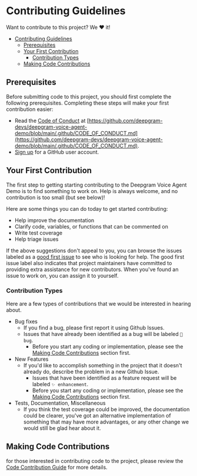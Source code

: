 # Contributing Guidelines

Want to contribute to this project? We ❤️ it!

- [Contributing Guidelines](#contributing-guidelines)
  - [Prerequisites](#prerequisites)
  - [Your First Contribution](#your-first-contribution)
    - [Contribution Types](#contribution-types)
  - [Making Code Contributions](#making-code-contributions)

## Prerequisites

Before submitting code to this project, you should first complete the following prerequisites. Completing these steps will make your first contribution easier:

- Read the [Code of Conduct](https://github.com/deepgram-devs/deepgram-voice-agent-demo/blob/main/.github/CODE_OF_CONDUCT.md) at [https://github.com/deepgram-devs/deepgram-voice-agent-demo/blob/main/.github/CODE_OF_CONDUCT.md](https://github.com/deepgram-devs/deepgram-voice-agent-demo/blob/main/.github/CODE_OF_CONDUCT.md).
- [Sign up](http://github.com/signup) for a GitHub user account.

## Your First Contribution

The first step to getting starting contributing to the Deepgram Voice Agent Demo is to find something to work on. Help is always welcome, and no contribution is too small (but see below)!

Here are some things you can do today to get started contributing:

- Help improve the documentation
- Clarify code, variables, or functions that can be commented on
- Write test coverage
- Help triage issues

If the above suggestions don't appeal to you, you can browse the issues labeled as a [good first issue](https://github.com/deepgram-devs/deepgram-voice-agent-demo/issues?q=is%3Aopen+is%3Aissue+label%3A%22good+first+issue%22) to see who is looking for help. The good first issue label also indicates that project maintainers have committed to providing extra assistance for new contributors. When you've found an issue to work on, you can assign it to yourself.

### Contribution Types

Here are a few types of contributions that we would be interested in hearing about.

- Bug fixes
  - If you find a bug, please first report it using Github Issues.
  - Issues that have already been identified as a bug will be labeled `🐛 bug`.
    - Before you start any coding or implementation, please see the [Making Code Contributions](#making-code-contributions) section first.
- New Features
  - If you'd like to accomplish something in the project that it doesn't already do, describe the problem in a new Github Issue.
    - Issues that have been identified as a feature request will be labeled `✨ enhancement`.
    - Before you start any coding or implementation, please see the [Making Code Contributions](#making-code-contributions) section first.
- Tests, Documentation, Miscellaneous
  - If you think the test coverage could be improved, the documentation could be clearer, you've got an alternative
    implementation of something that may have more advantages, or any other change we would still be glad hear about
    it.

## Making Code Contributions

for those interested in contributing code to the project, please review the [Code Contribution Guide](https://github.com/deepgram-devs/deepgram-voice-agent-demo/blob/main/.github/CODE_CONTRIBUTIONS_GUIDE.md) for more details.
